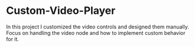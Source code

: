 # Custom-Video-Player
In this project I customized the video controls and designed them manually. Focus on handling the video node and how to implement custom behavior for it.
